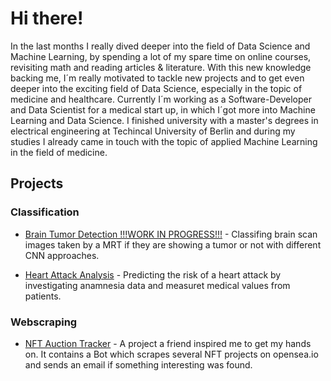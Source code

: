 
# Hi there!
In the last months I really dived deeper into the field of Data Science and Machine Learning, by spending a lot of my spare time on online courses, revisiting math and reading articles & literature. With this new knowledge backing me, I´m really motivated to tackle new projects and to get even deeper into the exciting field of Data Science, especially in the topic of medicine and healthcare.
Currently I´m working as a Software-Developer and Data Scientist for a medical start up, in which I´got more into Machine Learning and Data Science. I finished university with a master's degrees in electrical engineering at Techincal University of Berlin and during my studies I already came in touch with the topic of applied Machine Learning in the field of medicine.

## Projects
 ### Classification
 - [Brain Tumor Detection !!!WORK IN PROGRESS!!!](https://github.com/dominik-roemer/brain_tumor_detection) - Classifing brain scan images taken by a MRT if they are showing a tumor or not with different CNN approaches. 

 - [Heart Attack Analysis](https://github.com/dominik-roemer/heart_attack_analysis) - Predicting the risk of a heart attack by investigating anamnesia data and measuret medical values from patients.

 ### Webscraping
 

 - [NFT Auction Tracker](https://github.com/dominik-roemer/nft_auction_tracker) - A project a friend inspired me to get my hands on. It contains a Bot which scrapes several NFT projects on opensea.io and sends an email if something interesting was found.
